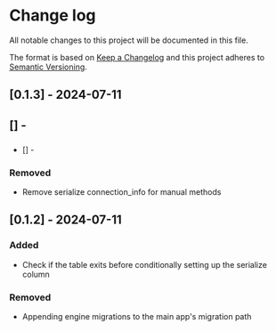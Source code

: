 # Change log

All notable changes to this project will be documented in this file.

The format is based on [Keep a Changelog](http://keepachangelog.com/)
and this project adheres to [Semantic Versioning](http://semver.org/).

## [0.1.3] - 2024-07-11

## [] - 

### 

- [] -

### Removed

- Remove serialize connection_info for manual methods

## [0.1.2] - 2024-07-11

### Added

- Check if the table exits before conditionally setting up the serialize column

### Removed

- Appending engine migrations to the main app's migration path

